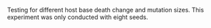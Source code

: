 Testing for different host base death change and mutation sizes. This experiment was only conducted with eight seeds.